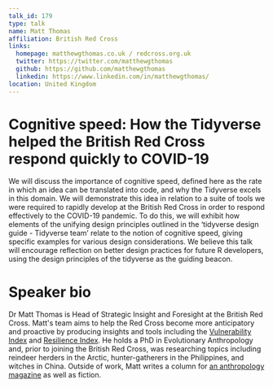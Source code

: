 ```yaml
---
talk_id: 179
type: talk
name: Matt Thomas
affiliation: British Red Cross
links:
  homepage: matthewgthomas.co.uk / redcross.org.uk
  twitter: https://twitter.com/matthewgthomas
  github: https://github.com/matthewgthomas
  linkedin: https://www.linkedin.com/in/matthewgthomas/
location: United Kingdom
---
```


# Cognitive speed: How the Tidyverse helped the British Red Cross respond quickly to COVID-19

We will discuss the importance of cognitive speed, defined here as the rate in which an idea can be translated into code, and why the Tidyverse excels in this domain. We will demonstrate this idea in relation to a suite of tools we were required to rapidly develop at the British Red Cross in order to respond effectively to the COVID-19 pandemic. To do this, we will exhibit how elements of the unifying design principles outlined in the ‘tidyverse design guide - Tidyverse team’ relate to the notion of cognitive speed, giving specific examples for various design considerations. We believe this talk will encourage reflection on better design practices for future R developers, using the design principles of the tidyverse as the guiding beacon.

# Speaker bio

Dr Matt Thomas is Head of Strategic Insight and Foresight at the British Red Cross. Matt's team aims to help the Red Cross become more anticipatory and proactive by producing insights and tools including the [Vulnerability Index](https://britishredcrosssociety.github.io/covid-19-vulnerability/) and [Resilience Index](https://britishredcross.shinyapps.io/resilience-index/). He holds a PhD in Evolutionary Anthropology and, prior to joining the British Red Cross, was researching topics including reindeer herders in the Arctic, hunter-gatherers in the Philippines, and witches in China. Outside of work, Matt writes a column for [an anthropology magazine](https://www.sapiens.org/column/machinations/) as well as fiction.
